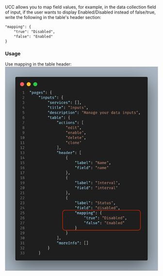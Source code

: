 UCC allows you to map field values, for example, in the data collection field of input, if the user wants to display Enabled/Disabled instead of false/true, write the following in the table's header section:

```
"mapping": {
    "true": "Disabled",
    "false": "Enabled"
}
```

### Usage

Use mapping in the table header:
![image](../images/Custom_Mapping_GlobalConfig.png)
